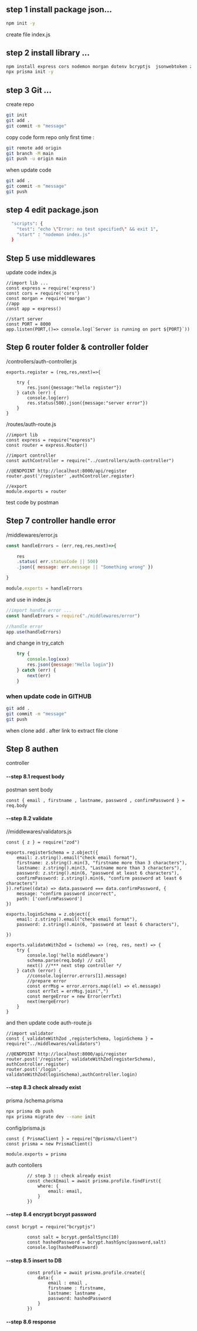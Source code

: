 ## step 1 install package json...
```bash
npm init -y
```
create file index.js

## step 2 install library ...
```bash
npm install express cors nodemon morgan dotenv bcryptjs  jsonwebtoken zod
npx prisma init -y
```

## step 3 Git ...
create repo
```bash
git init
git add .
git commit -m "message"
```

copy code form repo only first time : 
```bash
git remote add origin 
git branch -M main
git push -u origin main
```

when update code
```bash
git add .
git commit -m "message"
git push
```
## step 4 edit package.json
```bash
  "scripts": {
    "test": "echo \"Error: no test specified\" && exit 1",
    "start" : "nodemon index.js"
  }
```
## Step 5 use middlewares
update code index.js
```JS
//import lib ...
const express = require('express')
const cors = require('cors')
const morgan = require('morgan')
//app
const app = express()

//start server
const PORT = 8000
app.listen(PORT,()=> console.log(`Server is running on port ${PORT}`))
```
## Step 6 router folder & controller folder
/controllers/auth-controller.js

```JS
exports.register = (req,res,next)=>{

    try {
        res.json({message:"hello register"})
    } catch (err) {
        console.log(err)
        res.status(500).json({message:"server error"})
    }
}
```
/routes/auth-route.js
```JS
//import lib
const express = require("express")
const router = express.Router()

//import controller
const authController = require("../controllers/auth-controller")

//@ENDPOINT http://localhost:8000/api/register
router.post('/register' ,authController.register)

//export
module.exports = router
```
test code by postman 

## Step 7 controller handle error 
/middlewares/error.js

```js
const handleErrors = (err,req,res,next)=>{

    res
    .status( err.statusCode || 500)
    .json({ message: err.message || "Something wrong" })

}

module.exports = handleErrors
```

and use in index.js
```js
//import handle error ...
const handleErrors = require("./middlewares/error")

//handle error
app.use(handleErrors) 
```
and change in try_catch
```js
    try {
        console.log(xxx)
        res.json({message:"Hello login"})
    } catch (err) {
        next(err)
    }
```

### when update code in GITHUB
```bash
git add .
git commit -m "message"
git push
```
when clone add . after link to extract file clone 

## Step 8 authen  
controller

#### --step 8.1 request body
postman sent body 
```JS
const { email , firstname , lastname, password , confirmPassword } = req.body
```
#### --step 8.2 validate
//middlewares/validators.js
```JS
const { z } = require("zod")

exports.registerSchema = z.object({
    email: z.string().email("check email format"),
    firstname: z.string().min(3, "firstname more than 3 characters"),
    lastname: z.string().min(3, "Lastname more than 3 characters"),
    password: z.string().min(6, "password at least 6 characters"),
    confirmPassword: z.string().min(6, "confirm password at least 6 characters")
}).refine((data) => data.password === data.confirmPassword, {
    message: "confirm password incorrect",
    path: ['confirmPassword']
})

exports.loginSchema = z.object({
    email: z.string().email("check email format"),
    password: z.string().min(6, "password at least 6 characters"),

})

exports.validateWithZod = (schema) => (req, res, next) => {
    try {
        console.log('hello middleware')
        schema.parse(req.body) // call 
        next() //*** next step controller */
    } catch (error) {
        //console.log(error.errors[1].message)
        //prepare error
        const errMsg = error.errors.map((el) => el.message)
        const errTxt = errMsg.join(",")
        const mergeError = new Error(errTxt)
        next(mergeError)
    }
}
```
and then update code auth-route.js
```JS
//import validator 
const { validateWithZod ,registerSchema, loginSchema } = require("../middlewares/validators")

//@ENDPOINT http://localhost:8000/api/register
router.post('/register', validateWithZod(registerSchema), authController.register)
router.post('/login', validateWithZod(loginSchema),authController.login)

```
#### --step 8.3 check already exist
prisma  /schema.prisma 
```bash
npx prisma db push
npx prisma migrate dev --name init
```

config/prisma.js
```JS
const { PrismaClient } = require("@prisma/client")
const prisma = new PrismaClient()

module.exports = prisma

```
auth contollers
```JS
        // step 3 :: check already exist
        const checkEmail = await prisma.profile.findFirst({
            where: {
                email: email,
            }
        })

```


#### --step 8.4 encrypt bcrypt password
```JS
const bcrypt = require("bcryptjs")
```
```JS
        const salt = bcrypt.genSaltSync(10)
        const hashedPassword = bcrypt.hashSync(password,salt)
        console.log(hashedPassword)
```

#### --step 8.5 insert to DB
```JS
        const profile = await prisma.profile.create({
            data:{
                email : email ,
                firstname : firstname,
                lastname: lastname ,
                password: hashedPassword 
            }
        })

```

#### --step 8.6 response